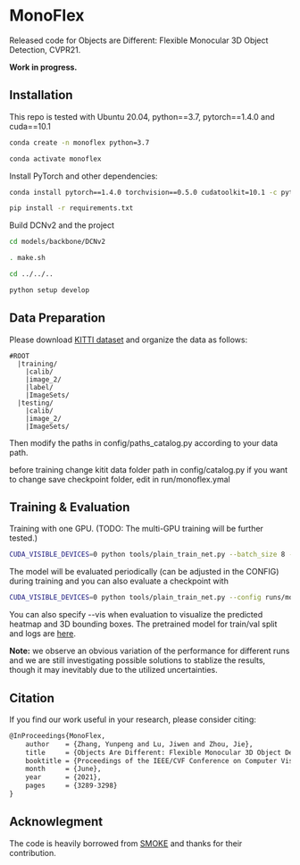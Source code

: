 # MonoFlex
Released code for Objects are Different: Flexible Monocular 3D Object Detection, CVPR21.


**Work in progress.**


## Installation
This repo is tested with Ubuntu 20.04, python==3.7, pytorch==1.4.0 and cuda==10.1

```bash
conda create -n monoflex python=3.7

conda activate monoflex
```

Install PyTorch and other dependencies:

```bash
conda install pytorch==1.4.0 torchvision==0.5.0 cudatoolkit=10.1 -c pytorch

pip install -r requirements.txt
```

Build DCNv2 and the project
```bash
cd models/backbone/DCNv2

. make.sh

cd ../../..

python setup develop
```

## Data Preparation
Please download [KITTI dataset](http://www.cvlibs.net/datasets/kitti/eval_object.php?obj_benchmark=3d) and organize the data as follows:

```
#ROOT		
  |training/
    |calib/
    |image_2/
    |label/
    |ImageSets/
  |testing/
    |calib/
    |image_2/
    |ImageSets/
```

Then modify the paths in config/paths_catalog.py according to your data path.

before training 
change kitit data folder path in config/catalog.py
if you want to change save checkpoint folder, edit in run/monoflex.ymal

## Training & Evaluation

Training with one GPU. (TODO: The multi-GPU training will be further tested.)

```bash
CUDA_VISIBLE_DEVICES=0 python tools/plain_train_net.py --batch_size 8 --config runs/monoflex.yaml --output output/exp
```

The model will be evaluated periodically (can be adjusted in the CONFIG) during training and you can also evaluate a checkpoint with

```bash
CUDA_VISIBLE_DEVICES=0 python tools/plain_train_net.py --config runs/monoflex.yaml --ckpt YOUR_CKPT  --eval
```

You can also specify --vis when evaluation to visualize the predicted heatmap and 3D bounding boxes. The pretrained model for train/val split and logs are [here](https://drive.google.com/drive/folders/1U60gUYp4JFOkG0VMefc4aVEMxtGM-AMu?usp=sharing).

**Note:** we observe an obvious variation of the performance for different runs and we are still investigating possible solutions to stablize the results, though it may inevitably due to the utilized uncertainties.

## Citation

If you find our work useful in your research, please consider citing:

```latex
@InProceedings{MonoFlex,
    author    = {Zhang, Yunpeng and Lu, Jiwen and Zhou, Jie},
    title     = {Objects Are Different: Flexible Monocular 3D Object Detection},
    booktitle = {Proceedings of the IEEE/CVF Conference on Computer Vision and Pattern Recognition (CVPR)},
    month     = {June},
    year      = {2021},
    pages     = {3289-3298}
}
```

## Acknowlegment

The code is heavily borrowed from [SMOKE](https://github.com/lzccccc/SMOKE) and thanks for their contribution.
